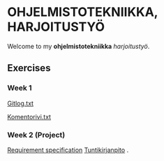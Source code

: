 # OHJELMISTOTEKNIIKKA, HARJOITUSTYÖ
Welcome to my **ohjelmistotekniikka** *harjoitustyö*.

## Exercises
### Week 1
[Gitlog.txt](https://github.com/Germuu/ot-harjoitusty-/blob/master/laskarit/viikko1/gitlog.txt)

[Komentorivi.txt](https://github.com/Germuu/ot-harjoitusty-/blob/master/laskarit/viikko1/komentorivi.txt)

### Week 2 (Project)
[Requirement specification](https://github.com/Germuu/ot-harjoitusty-/blob/master/documentation/requirement_specification.md)
[Tuntikirjanpito](https://github.com/Germuu/ot-harjoitusty-/blob/master/documentation/tuntikirjanpito.md)
.
